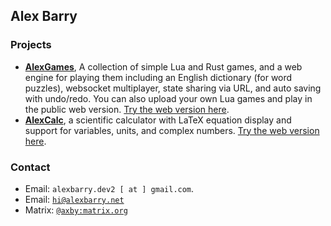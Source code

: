 ## Alex Barry

### Projects
* [**AlexGames**](https://github.com/alexbarry/AlexGames), A collection of simple Lua and Rust games, and a web engine for playing them including an English dictionary (for word puzzles), websocket multiplayer, state sharing via URL, and auto saving with undo/redo. You can also upload your own Lua games and play in the public web version. [Try the web version here](https://alexbarry.github.io/AlexGames).
* [**AlexCalc**](https://github.com/alexbarry/AlexCalc), a scientific calculator with LaTeX equation display and support for variables, units, and complex numbers. [Try the web version here](https://alexbarry.github.io/AlexCalc/).

### Contact

* Email: `alexbarry.dev2 [ at ] gmail.com`.
* Email: [`hi@alexbarry.net`](mailto:hi@alexbarry.net)
* Matrix: [`@axby:matrix.org`](https://matrix.to/#/@axby:matrix.org)
